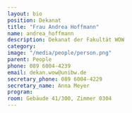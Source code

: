 ```yaml
---
layout: bio
position: Dekanat
title: "Frau Andrea Hoffmann"
name: andrea_hoffmann
description: Dekanat der Fakultät WOW
category: 
image: "/media/people/person.png"
parent: People
phone: 089 6004-4239
email: dekan.wow@unibw.de
secretary_phone: 089 6004-4229
secretary_name: Anna Meyer
program: 
room: Gebäude 41/300, Zimmer 0304
---
```


